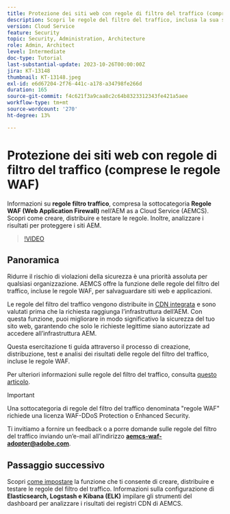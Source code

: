 ```yaml
---
title: Protezione dei siti web con regole di filtro del traffico (comprese le regole WAF)
description: Scopri le regole del filtro del traffico, inclusa la sua sottocategoria di regole del firewall per applicazioni web (WAF). Come creare, distribuire e testare le regole. Inoltre, analizzare i risultati per proteggere i siti AEM.
version: Cloud Service
feature: Security
topic: Security, Administration, Architecture
role: Admin, Architect
level: Intermediate
doc-type: Tutorial
last-substantial-update: 2023-10-26T00:00:00Z
jira: KT-13148
thumbnail: KT-13148.jpeg
exl-id: e6d67204-2f76-441c-a178-a34798fe266d
duration: 165
source-git-commit: f4c621f3a9caa8c2c64b8323312343fe421a5aee
workflow-type: tm+mt
source-wordcount: '270'
ht-degree: 13%

---
```


# Protezione dei siti web con regole di filtro del traffico (comprese le regole WAF)

Informazioni su **regole filtro traffico**, compresa la sottocategoria **Regole WAF (Web Application Firewall)** nell’AEM as a Cloud Service (AEMCS). Scopri come creare, distribuire e testare le regole. Inoltre, analizzare i risultati per proteggere i siti AEM.

>[!VIDEO](https://video.tv.adobe.com/v/3425401?quality=12&learn=on)

## Panoramica

Ridurre il rischio di violazioni della sicurezza è una priorità assoluta per qualsiasi organizzazione. AEMCS offre la funzione delle regole del filtro del traffico, incluse le regole WAF, per salvaguardare siti web e applicazioni.

Le regole del filtro del traffico vengono distribuite in [CDN integrata](https://experienceleague.adobe.com/docs/experience-manager-cloud-service/content/implementing/content-delivery/cdn.html) e sono valutati prima che la richiesta raggiunga l’infrastruttura dell’AEM. Con questa funzione, puoi migliorare in modo significativo la sicurezza del tuo sito web, garantendo che solo le richieste legittime siano autorizzate ad accedere all’infrastruttura AEM.

Questa esercitazione ti guida attraverso il processo di creazione, distribuzione, test e analisi dei risultati delle regole del filtro del traffico, incluse le regole WAF.

Per ulteriori informazioni sulle regole del filtro del traffico, consulta [questo articolo](https://experienceleague.adobe.com/docs/experience-manager-cloud-service/content/security/traffic-filter-rules-including-waf.html?lang=en).

>[!IMPORTANT]
>
> Una sottocategoria di regole del filtro del traffico denominata &quot;regole WAF&quot; richiede una licenza WAF-DDoS Protection o Enhanced Security.

Ti invitiamo a fornire un feedback o a porre domande sulle regole del filtro del traffico inviando un’e-mail all’indirizzo **aemcs-waf-adopter@adobe.com**.

## Passaggio successivo

Scopri [come impostare](./how-to-setup.md) la funzione che ti consente di creare, distribuire e testare le regole del filtro del traffico. Informazioni sulla configurazione di **Elasticsearch, Logstash e Kibana (ELK)** impilare gli strumenti del dashboard per analizzare i risultati dei registri CDN di AEMCS.


